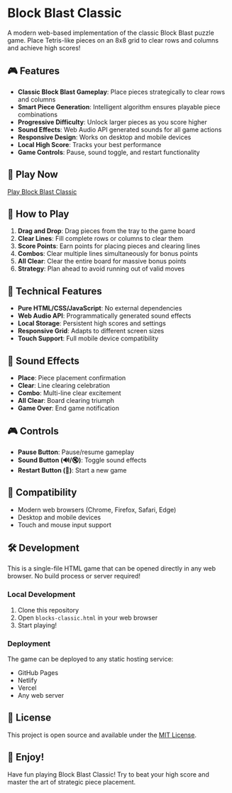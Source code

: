 # Block Blast Classic

A modern web-based implementation of the classic Block Blast puzzle game. Place Tetris-like pieces on an 8x8 grid to clear rows and columns and achieve high scores!

## 🎮 Features

- **Classic Block Blast Gameplay**: Place pieces strategically to clear rows and columns
- **Smart Piece Generation**: Intelligent algorithm ensures playable piece combinations
- **Progressive Difficulty**: Unlock larger pieces as you score higher
- **Sound Effects**: Web Audio API generated sounds for all game actions
- **Responsive Design**: Works on desktop and mobile devices
- **Local High Score**: Tracks your best performance
- **Game Controls**: Pause, sound toggle, and restart functionality

## 🚀 Play Now

[Play Block Blast Classic](https://negriniainda.github.io/block-blast-classic/)

## 🎯 How to Play

1. **Drag and Drop**: Drag pieces from the tray to the game board
2. **Clear Lines**: Fill complete rows or columns to clear them
3. **Score Points**: Earn points for placing pieces and clearing lines
4. **Combos**: Clear multiple lines simultaneously for bonus points
5. **All Clear**: Clear the entire board for massive bonus points
6. **Strategy**: Plan ahead to avoid running out of valid moves

## 🔧 Technical Features

- **Pure HTML/CSS/JavaScript**: No external dependencies
- **Web Audio API**: Programmatically generated sound effects
- **Local Storage**: Persistent high scores and settings
- **Responsive Grid**: Adapts to different screen sizes
- **Touch Support**: Full mobile device compatibility

## 🎵 Sound Effects

- **Place**: Piece placement confirmation
- **Clear**: Line clearing celebration
- **Combo**: Multi-line clear excitement
- **All Clear**: Board clearing triumph
- **Game Over**: End game notification

## 🎮 Controls

- **Pause Button**: Pause/resume gameplay
- **Sound Button (🔊/🔇)**: Toggle sound effects
- **Restart Button (🔄)**: Start a new game

## 📱 Compatibility

- Modern web browsers (Chrome, Firefox, Safari, Edge)
- Desktop and mobile devices
- Touch and mouse input support

## 🛠️ Development

This is a single-file HTML game that can be opened directly in any web browser. No build process or server required!

### Local Development

1. Clone this repository
2. Open `blocks-classic.html` in your web browser
3. Start playing!

### Deployment

The game can be deployed to any static hosting service:

- GitHub Pages
- Netlify
- Vercel
- Any web server

## 📄 License

This project is open source and available under the [MIT License](LICENSE).

## 🎉 Enjoy!

Have fun playing Block Blast Classic! Try to beat your high score and master the art of strategic piece placement.